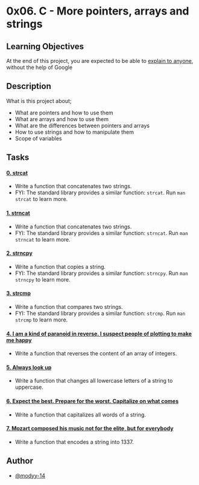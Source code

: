 
# 0x06. C - More pointers, arrays and strings




## Learning Objectives
At the end of this project, you are expected to be able to [explain to anyone](https://fs.blog/feynman-learning-technique/), without the help of Google
## Description
What is this project about;

- What are pointers and how to use them
- What are arrays and how to use them
- What are the differences between pointers and arrays
- How to use strings and how to manipulate them
- Scope of variables


## Tasks
#### [0. strcat](https://github.com/modyy-14/alx-low_level_programming/blob/master/0x06-pointers_arrays_strings/0-strcat.c)

- Write a function that concatenates two strings.
- FYI: The standard library provides a similar function: `strcat`. Run `man strcat` to learn more.
#### [1. strncat](https://github.com/modyy-14/alx-low_level_programming/blob/master/0x06-pointers_arrays_strings/1-strncat.c)

- Write a function that concatenates two strings.
- FYI: The standard library provides a similar function: `strncat`. Run `man strncat` to learn more.
#### [2. strncpy](https://github.com/modyy-14/alx-low_level_programming/blob/master/0x06-pointers_arrays_strings/2-strncpy.c)


- Write a function that copies a string.
- FYI: The standard library provides a similar function: `strncpy`. Run `man strncpy` to learn more.
#### [3. strcmp](https://github.com/modyy-14/alx-low_level_programming/blob/master/0x06-pointers_arrays_strings/3-strcmp.c)

- Write a function that compares two strings.
- FYI: The standard library provides a similar function: `strcmp`. Run `man strcmp` to learn more.
#### [4. I am a kind of paranoid in reverse. I suspect people of plotting to make me happy](https://github.com/modyy-14/alx-low_level_programming/blob/master/0x06-pointers_arrays_strings/4-rev_array.c)

- Write a function that reverses the content of an array of integers.
#### [5. Always look up](https://github.com/modyy-14/alx-low_level_programming/blob/master/0x06-pointers_arrays_strings/5-string_toupper.c)

- Write a function that changes all lowercase letters of a string to uppercase.
#### [6. Expect the best. Prepare for the worst. Capitalize on what comes](https://github.com/modyy-14/alx-low_level_programming/blob/master/0x06-pointers_arrays_strings/6-cap_string.c)

- Write a function that capitalizes all words of a string.

#### [7. Mozart composed his music not for the elite, but for everybody](https://github.com/modyy-14/alx-low_level_programming/blob/master/0x06-pointers_arrays_strings/7-leet.c)

- Write a function that encodes a string into 1337.



## Author

- [@modyy-14](https://www.github.com/modyy-14)